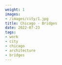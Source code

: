 ```yaml
---
weight: 1
images:
- /images/city/1.jpg
title: Chicago - Bridges
date: 2022-07-23
tags:
- work
- city
- chicago
- architecture
- bridges
---
```

